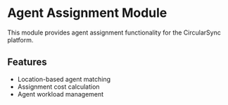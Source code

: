 # Agent Assignment Module

This module provides agent assignment functionality for the CircularSync platform.

## Features
- Location-based agent matching
- Assignment cost calculation
- Agent workload management